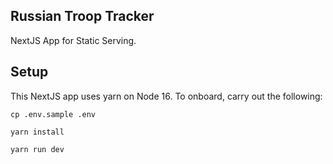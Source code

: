 Russian Troop Tracker
---


NextJS App for Static Serving.


## Setup

This NextJS app uses yarn on Node 16. To onboard, carry out the following:

```
cp .env.sample .env

yarn install

yarn run dev
```